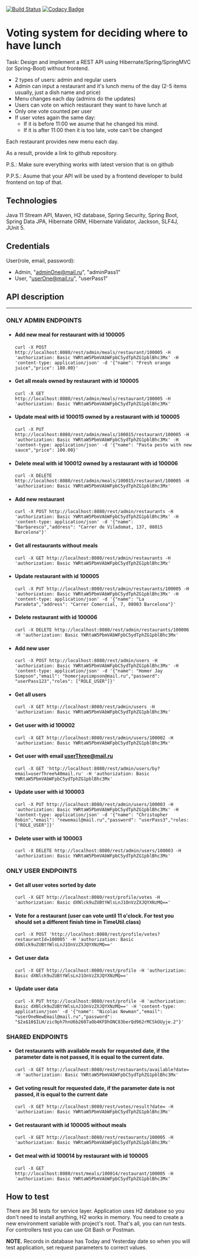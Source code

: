 [![Build Status](https://travis-ci.com/Lamekhova/VotingApp.svg?branch=master)](https://travis-ci.com/Lamekhova/VotingApp)
[![Codacy Badge](https://api.codacy.com/project/badge/Grade/3394631ee80e4de09f3f4ee25d672ae4)](https://www.codacy.com/app/Lamekhova/VotingApp?utm_source=github.com&amp;utm_medium=referral&amp;utm_content=Lamekhova/VotingApp&amp;utm_campaign=Badge_Grade)

Voting system for deciding where to have lunch
==================

Task: Design and implement a REST API using Hibernate/Spring/SpringMVC (or Spring-Boot) without frontend.

 * 2 types of users: admin and regular users
 * Admin can input a restaurant and it's lunch menu of the day (2-5 items usually, just a dish name and price)
 * Menu changes each day (admins do the updates)
 * Users can vote on which restaurant they want to have lunch at
 * Only one vote counted per user
 * If user votes again the same day:
    - If it is before 11:00 we asume that he changed his mind.
    - If it is after 11:00 then it is too late, vote can't be changed

Each restaurant provides new menu each day.

As a result, provide a link to github repository.

P.S.: Make sure everything works with latest version that is on github

P.P.S.: Asume that your API will be used by a frontend developer to build frontend on top of that.
 
## Technologies

Java 11 Stream API, Maven, H2 database, Spring Security, Spring Boot, Spring Data JPA, Hibernate ORM, Hibernate Validator, Jackson, SLF4J, JUnit 5.

## Credentials

  User(role, email, password):
  * Admin, "adminOne@mail.ru", "adminPass1"
  * User, "userOne@mail.ru", "userPass1"

## API description

---

###  ONLY ADMIN ENDPOINTS

- #### Add new meal for restaurant with id 100005
    `curl -X POST http://localhost:8080/rest/admin/meals/restaurant/100005 -H 'authorization: Basic YWRtaW5PbmVAbWFpbC5ydTphZG1pblBhc3Mx' -H 'content-type: application/json' -d '{"name": "Fresh orange juice","price": 180.00}'`                                                                                                                                                                     
    
- #### Get all meals owned by restaurant with id 100005
    `curl -X GET http://localhost:8080/rest/admin/meals/restaurant/100005 -H 'authorization: Basic YWRtaW5PbmVAbWFpbC5ydTphZG1pblBhc3Mx'`
    
- #### Update meal with id 100015 owned by a restaurant with id 100005
    `curl -X PUT http://localhost:8080/rest/admin/meals/100015/restaurant/100005 -H 'authorization: Basic YWRtaW5PbmVAbWFpbC5ydTphZG1pblBhc3Mx' -H 'content-type: application/json' -d '{"name": "Pasta pesto with new sauce","price": 100.00}'`
                                                                                                                                                                              	
- #### Delete meal with id 100012 owned by a restaurant with id 100006
    `curl -X DELETE http://localhost:8080/rest/admin/meals/100015/restaurant/100005 -H 'authorization: Basic YWRtaW5PbmVAbWFpbC5ydTphZG1pblBhc3Mx'`

- #### Add new restaurant
    `curl -X POST http://localhost:8080/rest/admin/restaurants -H 'authorization: Basic YWRtaW5PbmVAbWFpbC5ydTphZG1pblBhc3Mx' -H 'content-type: application/json' -d '{"name": "Barbaresco","address": "Carrer de Viladomat, 137, 08015 Barcelona"}'`

- #### Get all restaurants without meals
    `curl -X GET http://localhost:8080/rest/admin/restaurants -H 'authorization: Basic YWRtaW5PbmVAbWFpbC5ydTphZG1pblBhc3Mx'`

- #### Update restaurant with id 100005
    `curl -X PUT http://localhost:8080/rest/admin/restaurants/100005 -H 'authorization: Basic YWRtaW5PbmVAbWFpbC5ydTphZG1pblBhc3Mx' -H 'content-type: application/json' -d '{"name": "La Paradeta","address": "Carrer Comercial, 7, 08003 Barcelona"}'`

- #### Delete restaurant with id 100006
    `curl -X DELETE http://localhost:8080/rest/admin/restaurants/100006 -H 'authorization: Basic YWRtaW5PbmVAbWFpbC5ydTphZG1pblBhc3Mx'`
    
- #### Add new user
    `curl -X POST http://localhost:8080/rest/admin/users -H 'authorization: Basic YWRtaW5PbmVAbWFpbC5ydTphZG1pblBhc3Mx' -H 'content-type: application/json' -d '{"name": "Homer Jay Simpson","email": "homerjaysimpson@mail.ru","password": "userPass123","roles": ["ROLE_USER"]}'`

- #### Get all users
    `curl -X GET http://localhost:8080/rest/admin/users -H 'authorization: Basic YWRtaW5PbmVAbWFpbC5ydTphZG1pblBhc3Mx'`

- #### Get user with id 100002
    `curl -X GET http://localhost:8080/rest/admin/users/100002 -H 'authorization: Basic YWRtaW5PbmVAbWFpbC5ydTphZG1pblBhc3Mx'`

- #### Get user with email userThree@mail.ru
    `curl -X GET 'http://localhost:8080/rest/admin/users/by?email=userThree%40mail.ru' -H 'authorization: Basic YWRtaW5PbmVAbWFpbC5ydTphZG1pblBhc3Mx'`
    
- #### Update user with id 100003
    `curl -X PUT http://localhost:8080/rest/admin/users/100003 -H 'authorization: Basic YWRtaW5PbmVAbWFpbC5ydTphZG1pblBhc3Mx' -H 'content-type: application/json' -d '{"name": "Christopher Robin","email": "newemail@mail.ru","password": "userPass3","roles:["ROLE_USER"]}'`
    
- #### Delete user with id 100003
    `curl -X DELETE http://localhost:8080/rest/admin/users/100003 -H 'authorization: Basic YWRtaW5PbmVAbWFpbC5ydTphZG1pblBhc3Mx'`


### ONLY USER ENDPOINTS

- #### Get all user votes sorted by date
    `curl -X GET http://localhost:8080/rest/profile/votes -H 'authorization: Basic dXNlck9uZUBtYWlsLnJ1OnVzZXJQYXNzMQ=='`

- #### Vote for a restaurant (user can vote until 11 o'clock. For test you should set a different finish time in TimeUtil.class) 
    `curl -X POST 'http://localhost:8080/rest/profile/votes?restaurantId=100005' -H 'authorization: Basic dXNlck9uZUBtYWlsLnJ1OnVzZXJQYXNzMQ=='`

- #### Get user data
    `curl -X GET http://localhost:8080/rest/profile -H 'authorization: Basic dXNlck9uZUBtYWlsLnJ1OnVzZXJQYXNzMQ=='`

- #### Update user data 
    `curl -X PUT http://localhost:8080/rest/profile -H 'authorization: Basic dXNlck9uZUBtYWlsLnJ1OnVzZXJQYXNzMQ==' -H 'content-type: application/json' -d '{"name": "Nicolas Newman","email": "userOneNewEmail@mail.ru","password": "$2a$10$ILH/zic9ph7hnU6b2607aOb4KFDhONC83berQd962rMCSkOUyje.2"}'`


### SHARED ENDPOINTS

- #### Get restaurants with available meals for requested date, if the parameter date is not passed, it is equal to the current date.
    `curl -X GET http://localhost:8080/rest/restaurants/available?date= -H 'authorization: Basic YWRtaW5PbmVAbWFpbC5ydTphZG1pblBhc3Mx'`
    
- #### Get voting result for requested date, if the parameter date is not passed, it is equal to the current date
    `curl -X GET http://localhost:8080/rest/votes/result?date= -H 'authorization: Basic YWRtaW5PbmVAbWFpbC5ydTphZG1pblBhc3Mx'`
    
- #### Get restaurant with id 100005 without meals
    `curl -X GET http://localhost:8080/rest/restaurants/100005 -H 'authorization: Basic YWRtaW5PbmVAbWFpbC5ydTphZG1pblBhc3Mx'`

- #### Get meal with id 100014 by restaurant with id 100005
    `curl -X GET http://localhost:8080/rest/meals/100014/restaurant/100005 -H 'authorization: Basic YWRtaW5PbmVAbWFpbC5ydTphZG1pblBhc3Mx'`

## How to test  
          
There are 36 tests for service layer. Application uses H2 database so you don't need to install anything, H2 works in memory. 
You need to create a new environment variable with project's root. That's all, you can run tests.  
For controllers test you can use Git Bash or Postman.

 **NOTE.** Records in database has Today and Yesterday date so when you will test application, set request parameters to correct values.